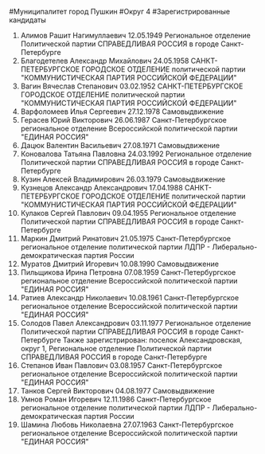 #Муниципалитет
город Пушкин
#Округ
4
#Зарегистрированные кандидаты
1. Алимов Рашит Нагимуллаевич 12.05.1949
Региональное отделение Политической партии СПРАВЕДЛИВАЯ РОССИЯ в городе Санкт-Петербурге
2. Благодетелев Александр Михайлович 24.05.1958
САНКТ-ПЕТЕРБУРГСКОЕ ГОРОДСКОЕ ОТДЕЛЕНИЕ политической партии "КОММУНИСТИЧЕСКАЯ ПАРТИЯ РОССИЙСКОЙ ФЕДЕРАЦИИ"
3. Вагин Вячеслав Степанович 03.02.1952
САНКТ-ПЕТЕРБУРГСКОЕ ГОРОДСКОЕ ОТДЕЛЕНИЕ политической партии "КОММУНИСТИЧЕСКАЯ ПАРТИЯ РОССИЙСКОЙ ФЕДЕРАЦИИ"
4. Варфоломеев Илья Сергеевич 27.12.1978
Самовыдвижение
5. Герасев Юрий Викторович 26.06.1987
Санкт-Петербургское региональное отделение Всероссийской политической партии "ЕДИНАЯ РОССИЯ"
6. Дацюк Валентин Васильевич 27.08.1971
Самовыдвижение
7. Коновалова Татьяна Павловна 24.03.1992
Региональное отделение Политической партии СПРАВЕДЛИВАЯ РОССИЯ в городе Санкт-Петербурге
8. Кузин Алексей Владимирович 26.03.1979
Самовыдвижение
9. Кузнецов Александр Александрович 17.04.1988
САНКТ-ПЕТЕРБУРГСКОЕ ГОРОДСКОЕ ОТДЕЛЕНИЕ политической партии "КОММУНИСТИЧЕСКАЯ ПАРТИЯ РОССИЙСКОЙ ФЕДЕРАЦИИ"
10. Кулаков Сергей Павлович 09.04.1955
Региональное отделение Политической партии СПРАВЕДЛИВАЯ РОССИЯ в городе Санкт-Петербурге
11. Маркин Дмитрий Ринатович 21.05.1975
Санкт-Петербургское региональное отделение политической партии ЛДПР - Либерально-демократическая партия России
12. Муратов Дмитрий Игоревич 10.08.1990
Самовыдвижение
13. Пильщикова Ирина Петровна 07.08.1959
Санкт-Петербургское региональное отделение Всероссийской политической партии "ЕДИНАЯ РОССИЯ"
14. Ратиев Александр Николаевич 10.08.1961
Санкт-Петербургское региональное отделение Всероссийской политической партии "ЕДИНАЯ РОССИЯ"
15. Солодов Павел Александрович 03.11.1977
Региональное отделение Политической партии СПРАВЕДЛИВАЯ РОССИЯ в городе Санкт-Петербурге
Также зарегистрирован: поселок Александровская, округ 1, Региональное отделение Политической партии СПРАВЕДЛИВАЯ РОССИЯ в городе Санкт-Петербурге
16. Степанов Иван Павлович 03.08.1957
Санкт-Петербургское региональное отделение Всероссийской политической партии "ЕДИНАЯ РОССИЯ"
17. Танков Сергей Викторович 04.08.1977
Самовыдвижение
18. Умнов Роман Игоревич 12.11.1986
Санкт-Петербургское региональное отделение политической партии ЛДПР - Либерально-демократическая партия России
19. Шамина Любовь Николаевна 27.07.1963
Санкт-Петербургское региональное отделение Всероссийской политической партии "ЕДИНАЯ РОССИЯ"
